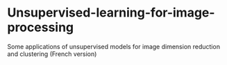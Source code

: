 # Unsupervised-learning-for-image-processing
Some applications of unsupervised models for image dimension reduction and clustering (French version)
